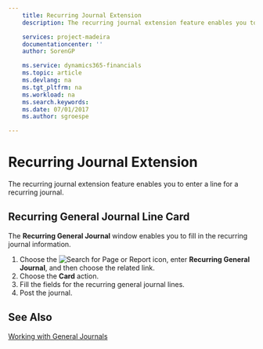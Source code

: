```yaml
---
    title: Recurring Journal Extension
    description: The recurring journal extension feature enables you to enter a line for a recurring journal.

    services: project-madeira 
    documentationcenter: ''
    author: SorenGP

    ms.service: dynamics365-financials
    ms.topic: article
    ms.devlang: na
    ms.tgt_pltfrm: na
    ms.workload: na
    ms.search.keywords:
    ms.date: 07/01/2017
    ms.author: sgroespe

---
```

# Recurring Journal Extension
The recurring journal extension feature enables you to enter a line for a recurring journal.  

## Recurring General Journal Line Card  
The **Recurring General Journal** window enables you to fill in the recurring journal information.  

1.  Choose the ![Search for Page or Report](../../media/ui-search/search_small.png "Search for Page or Report icon") icon, enter **Recurring General Journal**, and then choose the related link.  
2.  Choose the **Card** action.  
3.  Fill the fields for the recurring general journal lines.  
4.  Post the journal.  

## See Also  
[Working with General Journals](../../ui-work-general-journals.md)
